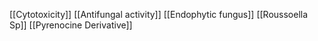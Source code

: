 [[Cytotoxicity]]
[[Antifungal activity]]
[[Endophytic fungus]]
[[Roussoella Sp]]
[[Pyrenocine Derivative]]
